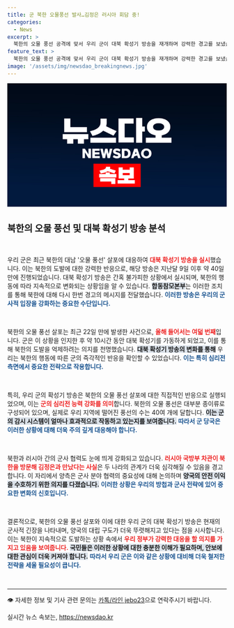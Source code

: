 ```yaml
---
title: 군 북한 오물풍선 발사…김정은 러시아 회담 중!
categories:
  - News
excerpt: >
  북한의 오물 풍선 공격에 맞서 우리 군이 대북 확성기 방송을 재개하며 강력한 경고를 보냈습니다. 이와 함께 북한과 러시아의 군사 협력도 심화되고 있어 한반도 긴장이 고조되고 있습니다.
feature_text: >
  북한의 오물 풍선 공격에 맞서 우리 군이 대북 확성기 방송을 재개하며 강력한 경고를 보냈습니다. 이와 함께 북한과 러시아의 군사 협력도 심화되고 있어 한반도 긴장이 고조되고 있습니다.
image: '/assets/img/newsdao_breakingnews.jpg'
---
```


<p><img src="/assets/img/newsdao_breakingnews.jpg" alt="koreaapp 속보" /></p>

<h2 data-ke-size="size26">북한의 오물 풍선 및 대북 확성기 방송 분석</h2>

<p data-ke-size="size16">&nbsp;</p> 

<p>우리 군은 최근 북한의 대남 '오물 풍선' 살포에 대응하여 <b><span style="color: #ee2323;">대북 확성기 방송을 실시</span></b>했습니다. 이는 북한의 도발에 대한 강력한 반응으로, 해당 방송은 지난달 9일 이후 약 40일 만에 진행되었습니다. 대북 확성기 방송은 간혹 불가피한 상황에서 실시되며, 북한의 행동에 따라 지속적으로 변화되는 상황임을 알 수 있습니다. <b><span style="background-color: #21538527;">합동참모본부</span></b>는 이러한 조치를 통해 북한에 대해 다시 한번 경고의 메시지를 전달했습니다. <b><span style="color: #1a5490;">이러한 방송은 우리의 군사적 입장을 강화하는 중요한 수단입니다.</span></b></p>

<p data-ke-size="size16">&nbsp;</p> 

<p>북한의 오물 풍선 살포는 최근 22일 만에 발생한 사건으로, <b><span style="color: #ee2323;">올해 들어서는 여덟 번째</span></b>입니다. 군은 이 상황을 인지한 후 약 10시간 동안 대북 확성기를 가동하게 되었고, 이를 통해 북한의 도발을 억제하려는 의지를 천명했습니다. <b><span style="background-color: #21538527;">대북 확성기 방송의 변화를 통해</span></b> 우리는 북한의 행동에 따른 군의 즉각적인 반응을 확인할 수 있었습니다. <b><span style="color: #1a5490;">이는 특히 심리전 측면에서 중요한 전략으로 작용합니다.</span></b></p>

<p data-ke-size="size16">&nbsp;</p> 

<p>특히, 우리 군의 확성기 방송은 북한의 오물 풍선 살포에 대한 직접적인 반응으로 실행되었으며, 이는 <b><span style="color: #ee2323;">군의 심리전 능력 강화를 의미</span></b>합니다. 북한의 오물 풍선은 대부분 종이류로 구성되어 있으며, 실제로 우리 지역에 떨어진 풍선의 수는 40여 개에 달합니다. <b><span style="background-color: #21538527;">이는 군의 감시 시스템이 얼마나 효과적으로 작동하고 있는지를 보여줍니다.</span></b> <b><span style="color: #1a5490;">따라서 군 당국은 이러한 상황에 대해 더욱 주의 깊게 대응해야 합니다.</span></b></p>

<p data-ke-size="size16">&nbsp;</p> 

<p>북한과 러시아 간의 군사 협력도 눈에 띄게 강화되고 있습니다. <b><span style="color: #ee2323;">러시아 국방부 차관이 북한을 방문해 김정은과 만났다는 사실</span></b>은 두 나라의 관계가 더욱 심각해질 수 있음을 경고합니다. 이 자리에서 양측은 군사 분야 협력의 중요성에 대해 논의하며 <b><span style="background-color: #21538527;">양국의 안전 이익을 수호하기 위한 의지를 다졌습니다.</span></b> <b><span style="color: #1a5490;">이러한 상황은 우리의 방첩과 군사 전략에 있어 중요한 변화의 신호입니다.</span></b></p>

<p data-ke-size="size16">&nbsp;</p> 

<p>결론적으로, 북한의 오물 풍선 살포와 이에 대한 우리 군의 대북 확성기 방송은 현재의 군사적 긴장을 나타내며, 양국의 대립 구도가 더욱 뚜렷해지고 있다는 점을 시사합니다. 이는 북한이 지속적으로 도발하는 상황 속에서 <b><span style="color: #ee2323;">우리 정부가 강력한 대응을 할 의지를 가지고 있음을 보여줍니다.</span></b> <b><span style="background-color: #21538527;">국민들은 이러한 상황에 대한 충분한 이해가 필요하며, 안보에 대한 관심이 더욱 커져야 합니다.</span></b> <b><span style="color: #1a5490;">따라서 우리 군은 이와 같은 상황에 대비해 더욱 철저한 전략을 세울 필요성이 큽니다.</span></b></p>

<p data-ke-size="size16">&nbsp;</p> 

<hr>

<p>👁️ 자세한 정보 및 기사 관련 문의는 <a href="https://example.com">카톡/라인 jebo23</a>으로 연락주시기 바랍니다.</p>
실시간 뉴스 속보는, <a href="https://newsdao.kr" rel="dofollow">https://newsdao.kr</a>


